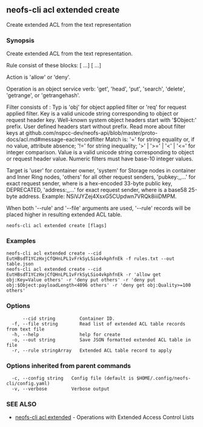 ## neofs-cli acl extended create

Create extended ACL from the text representation

### Synopsis

Create extended ACL from the text representation.

Rule consist of these blocks: <action> <operation> [<filter1> ...] [<target1> ...]

Action is 'allow' or 'deny'.

Operation is an object service verb: 'get', 'head', 'put', 'search', 'delete', 'getrange', or 'getrangehash'.

Filter consists of <typ>:<key><match><value>
  Typ is 'obj' for object applied filter or 'req' for request applied filter. 
  Key is a valid unicode string corresponding to object or request header key. 
    Well-known system object headers start with '$Object:' prefix.
    User defined headers start without prefix.
    Read more about filter keys at github.com/nspcc-dev/neofs-api/blob/master/proto-docs/acl.md#message-eaclrecordfilter
  Match is:
    '=' for string equality or, if no value, attribute absence;
    '!=' for string inequality;
    '>' | '>=' | '<' | '<=' for integer comparison.
  Value is a valid unicode string corresponding to object or request header value. Numeric filters must have base-10 integer values.

Target is 
  'user' for container owner, 
  'system' for Storage nodes in container and Inner Ring nodes,
  'others' for all other request senders, 
  'pubkey:<key1>,<key2>,...' for exact request sender, where <key> is a hex-encoded 33-byte public key, DEPRECATED,
  'address:<adr1>,<adr2>,...' for exact request sender, where <adr> is a base58 25-byte address. Example: NSiVJYZej4XsxG5CUpdwn7VRQk8iiiDMPM.

When both '--rule' and '--file' arguments are used, '--rule' records will be placed higher in resulting extended ACL table.


```
neofs-cli acl extended create [flags]
```

### Examples

```
neofs-cli acl extended create --cid EutHBsdT1YCzHxjCfQHnLPL1vFrkSyLSio4vkphfnEk -f rules.txt --out table.json
neofs-cli acl extended create --cid EutHBsdT1YCzHxjCfQHnLPL1vFrkSyLSio4vkphfnEk -r 'allow get obj:Key=Value others' -r 'deny put others' -r 'deny put obj:$Object:payloadLength<4096 others' -r 'deny get obj:Quality>=100 others'
```

### Options

```
      --cid string         Container ID.
  -f, --file string        Read list of extended ACL table records from text file
  -h, --help               help for create
  -o, --out string         Save JSON formatted extended ACL table in file
  -r, --rule stringArray   Extended ACL table record to apply
```

### Options inherited from parent commands

```
  -c, --config string   Config file (default is $HOME/.config/neofs-cli/config.yaml)
  -v, --verbose         Verbose output
```

### SEE ALSO

* [neofs-cli acl extended](neofs-cli_acl_extended.md)	 - Operations with Extended Access Control Lists

